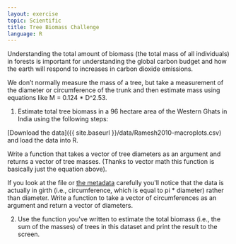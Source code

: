```yaml
---
layout: exercise
topic: Scientific
title: Tree Biomass Challenge
language: R
---
```


Understanding the total amount of biomass (the total mass of all individuals) in forests is important for understanding the global carbon budget and how the earth will respond to increases in carbon dioxide emissions. 

We don’t normally measure the mass of a tree, but take a measurement of the diameter or circumference of the trunk and then estimate mass using equations like M = 0.124 * D^2.53.

1. Estimate total tree biomass in a 96 hectare area of the Western Ghats in India using the following steps:

[Download the data]({{ site.baseurl }}/data/Ramesh2010-macroplots.csv) and load the data into R.

Write a function that takes a vector of tree diameters as an argument and returns a vector of tree masses. (Thanks to vector math this function is basically just the equation above).

If you look at the file or [the metadata](http://esapubs.org/archive/ecol/E091/216/metadata.htm) carefully you'll notice that the data is actually in girth (i.e., circumference, which is equal to pi * diameter) rather than diameter. Write a function to take a vector of circumferences as an argument and return a vector of diameters.

2. Use the function you've written to estimate the total biomass (i.e., the sum of the masses) of trees in this dataset and print the result to the screen.
